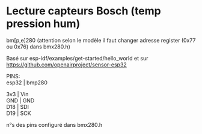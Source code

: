 # Lecture capteurs Bosch (temp pression hum)

bm[p,e]280 (attention selon le modèle il faut changer adresse register (0x77 ou 0x76) dans bmx280.h)  

Basé sur esp-idf/examples/get-started/hello_world et sur https://github.com/openairproject/sensor-esp32  

PINS:  
esp32 | bmp280  

3v3 | Vin  
GND | GND  
D18 | SDI   
D19 | SCK  

n°s des pins configuré dans bmx280.h 
